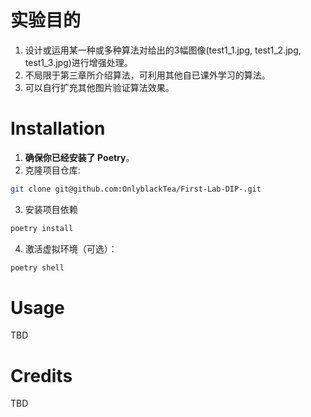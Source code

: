 # 实验目的
1. 设计或运用某一种或多种算法对给出的3幅图像(test1_1.jpg, test1_2.jpg, test1_3.jpg)进行增强处理。
2. 不局限于第三章所介绍算法，可利用其他自已课外学习的算法。
3. 可以自行扩充其他图片验证算法效果。


# Installation
1. **确保你已经安装了 Poetry**。
2. 克隆项目仓库:
```bash
git clone git@github.com:OnlyblackTea/First-Lab-DIP-.git
```
3. 安装项目依赖
```bash
poetry install
```
4. 激活虚拟环境（可选）：
```bash
poetry shell
```

# Usage
TBD

# Credits
TBD